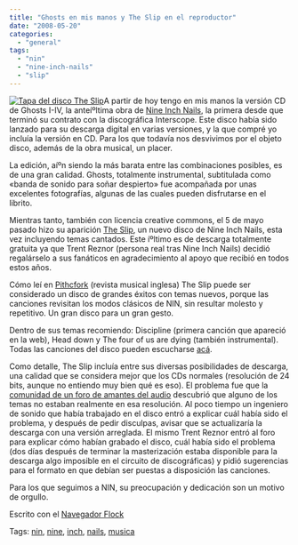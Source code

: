 ```yaml
---
title: "Ghosts en mis manos y The Slip en el reproductor"
date: "2008-05-20"
categories: 
  - "general"
tags: 
  - "nin"
  - "nine-inch-nails"
  - "slip"
---
```


[![Tapa del disco The Slip](images/splash-150x150.jpg "the slip")](http://unojoenelcielo.com.ar/wp-content/uploads/2008/05/splash.jpg)A partir de hoy tengo en mis manos la versión CD de Ghosts I-IV, la anteíºltima obra de [Nine Inch Nails](http://www.nin.com), la primera desde que terminó su contrato con la discográfica Interscope. Este disco habí­a sido lanzado para su descarga digital en varias versiones, y la que compré yo incluí­a la versión en CD. Para los que todaví­a nos desvivimos por el objeto disco, además de la obra musical, un placer.

La edición, aíºn siendo la más barata entre las combinaciones posibles, es de una gran calidad. Ghosts, totalmente instrumental, subtitulada como «banda de sonido para soñar despierto» fue acompañada por unas excelentes fotografí­as, algunas de las cuales pueden disfrutarse en el librito.

Mientras tanto, también con licencia creative commons, el 5 de mayo pasado hizo su aparición [The Slip](http://theslip.nin.com), un nuevo disco de Nine Inch Nails, esta vez incluyendo temas cantados. Este íºltimo es de descarga totalmente gratuita ya que Trent Reznor (persona real tras Nine Inch Nails) decidió regalárselo a sus fanáticos en agradecimiento al apoyo que recibió en todos estos años.

Cómo leí­ en [Pithcfork](http://www.pitchforkmedia.com/article/record_review/50566-the-slip) (revista musical inglesa) The Slip puede ser considerado un disco de grandes éxitos con temas nuevos, porque las canciones revisitan los modos clásicos de NIN, sin resultar molesto y repetitivo. Un gran disco para un gran gesto.

Dentro de sus temas recomiendo: Discipline (primera canción que apareció en la web), Head down y The four of us are dying (también instrumental). Todas las canciones del disco pueden escucharse [acá](http://www.ilike.com/artist/Nine+Inch+Nails).

Como detalle, The Slip incluí­a entre sus diversas posibilidades de descarga, una calidad que se considera mejor que los CDs normales (resolución de 24 bits, aunque no entiendo muy bien qué es eso). El problema fue que la [comunidad de un foro de amantes del audio](http://www.hydrogenaudio.org/) descubrió que alguno de los temas no estaban realmente en esa resolución. Al poco tiempo un ingeniero de sonido que habí­a trabajado en el disco entró a explicar cuál habí­a sido el problema, y después de pedir disculpas, avisar que se actualizarí­a la descarga con una versión arreglada. El mismo Trent Reznor entró al foro para explicar cómo habí­an grabado el disco, cuál habí­a sido el problema (dos dí­as después de terminar la masterización estaba disponible para la descarga algo imposible en el circuito de discográficas) y pidió sugerencias para el formato en que debí­an ser puestas a disposición las canciones.

Para los que seguimos a NIN, su preocupación y dedicación son un motivo de orgullo.

Escrito con el [Navegador Flock](http://www.flock.com/blogged-with-flock "Flock Browser")

Tags: [nin](http://technorati.com/tag/nin), [nine](http://technorati.com/tag/nine), [inch](http://technorati.com/tag/%20inch), [nails](http://technorati.com/tag/%20nails), [musica](http://technorati.com/tag/%20musica)
